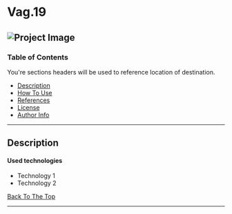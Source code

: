 # Vag.19

![Project Image](project-image-url)
---
### Table of Contents
You're sections headers will be used to reference location of destination.

- [Description](#description)
- [How To Use](#how-to-use)
- [References](#references)
- [License](#license)
- [Author Info](#author-info)

---

## Description


#### Used technologies

- Technology 1
- Technology 2

[Back To The Top](#read-me-template)

---

